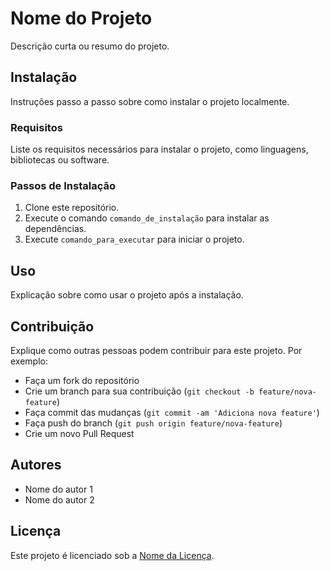 # Nome do Projeto

Descrição curta ou resumo do projeto.

## Instalação

Instruções passo a passo sobre como instalar o projeto localmente.

### Requisitos

Liste os requisitos necessários para instalar o projeto, como linguagens, bibliotecas ou software.

### Passos de Instalação

1. Clone este repositório.
2. Execute o comando `comando_de_instalação` para instalar as dependências.
3. Execute `comando_para_executar` para iniciar o projeto.

## Uso

Explicação sobre como usar o projeto após a instalação.

## Contribuição

Explique como outras pessoas podem contribuir para este projeto. Por exemplo:
- Faça um fork do repositório
- Crie um branch para sua contribuição (`git checkout -b feature/nova-feature`)
- Faça commit das mudanças (`git commit -am 'Adiciona nova feature'`)
- Faça push do branch (`git push origin feature/nova-feature`)
- Crie um novo Pull Request

## Autores

- Nome do autor 1
- Nome do autor 2

## Licença

Este projeto é licenciado sob a [Nome da Licença](URL_da_Licenca).
